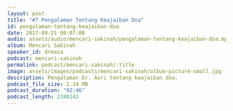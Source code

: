```yaml
---
layout: post
title: "#7 Pengalaman Tentang Keajaiban Doa"
id: pengalaman-tentang-keajaiban-doa
date: 2017-09-21 00:07:00
audio: assets/audio/mencari-sakinah/pengalaman-tentang-keajaiban-doa.mp3
album: Mencari Sakinah
speaker_id: drmaza
podcast: mencari-sakinah
permalink: podcast/mencari-sakinah/:title
image: assets/images/podcasts/mencari-sakinah/album-picture-small.jpg
description: Pengalaman Dr. Asri tentang keajaiban doa. 
podcast_file_size: 2.34 MB
podcast_duration: "02:46"
podcast_length: 2340142
--- 
```

